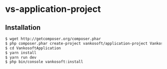 # vs-application-project

Installation
------------

```bash
$ wget http://getcomposer.org/composer.phar
$ php composer.phar create-project vankosoft/application-project VankosoftApplication
$ cd VankosoftApplication
$ yarn install
$ yarn run dev
$ php bin/console vankosoft:install
```
